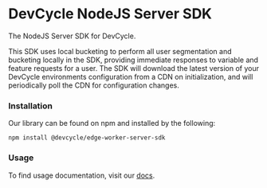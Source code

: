 # DevCycle NodeJS Server SDK

The NodeJS Server SDK for DevCycle.

This SDK uses local bucketing to perform all user segmentation and bucketing locally in the SDK, 
providing immediate responses to variable and feature requests for a user. 
The SDK will download the latest version of your DevCycle environments configuration from a CDN on initialization,
and will periodically poll the CDN for configuration changes.

### Installation

Our library can be found on npm and installed by the following:

```
npm install @devcycle/edge-worker-server-sdk
```

### Usage

To find usage documentation, visit our [docs](https://docs.devcycle.com/docs/sdk/server-side-sdks/node#usage).
